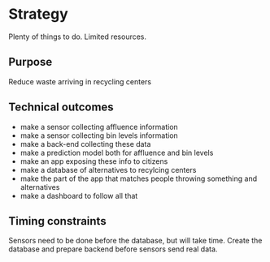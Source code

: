 # Strategy

Plenty of things to do. Limited resources.

## Purpose

Reduce waste arriving in recycling centers

## Technical outcomes

* make a sensor collecting affluence information
* make a sensor collecting bin levels information
* make a back-end collecting these data
* make a prediction model both for affluence and bin levels
* make an app exposing these info to citizens
* make a database of alternatives to recylcing centers
* make the part of the app that matches people throwing something and alternatives
* make a dashboard to follow all that

## Timing constraints

Sensors need to be done before the database, but will take time. Create the database and prepare backend before sensors send real data.










